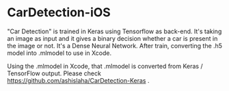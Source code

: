 # CarDetection-iOS

"Car Detection" is trained in Keras using Tensorflow as back-end. It's taking an image as input and it gives a binary 
decision whether a car is present in the image or not. It's a Dense Neural Network. After train, converting the .h5 model into
.mlmodel to use in Xcode.

Using the .mlmodel in Xcode, that .mlmodel is converted from Keras / TensorFlow output.
Please check https://github.com/ashislaha/CarDetection-Keras . 

